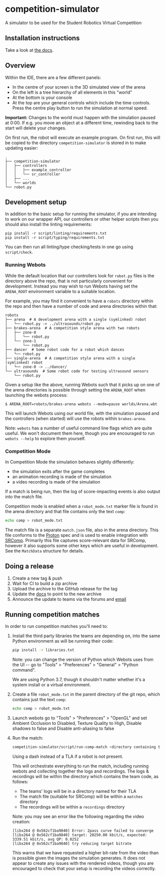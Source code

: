 # competition-simulator

A simulator to be used for the Student Robotics Virtual Competition

## Installation instructions

Take a look at [the docs](https://studentrobotics.org/docs/simulator/#installation).

## Overview

Within the IDE, there are a few different panels:

- In the centre of your screen is the 3D simulated view of the arena
- On the left is a tree hierarchy of all elements in this "world"
- At the bottom is your console
- At the top are your general controls which include the time controls. Press the centre play button to run the simulation at normal speed.

**Important:** Changes to the world must happen with the simulation paused at 0:00. If e.g. you move an object at a different time, rewinding back to the start will delete your changes.

On first run, the robot will execute an example program. On first run, this will be copied to the directory `competition-simulator` is stored in to make updating easier:

``` plain
.
├── competition-simulator
│   ├── controllers
│   │   ├── example_controller
│   │   └── sr_controller
│   ├── ...
│   └── worlds
└── robot.py
```

## Development setup

In addition to the basic setup for running the simulator, if you are intending
to work on our wrapper API, our controllers or other helper scripts then you
should also install the linting requirements:

``` shell
pip install -r script/linting/requirements.txt
pip install -r script/typing/requirements.txt
```

You can then run all linting/type checking/tests in one go using `script/check`.

### Running Webots

While the default location that our controllers look for `robot.py` files is the
directory above the repo, that is not particularly convenient for development.
Instead you may wish to run Webots having set the `ARENA_ROOT` environment
variable to a suitable location.

For example, you may find it convenient to have a `robots` directory within the
repo and then have a number of code and arena directories within that:

```
robots
├── arena  # A development arena with a single (symlinked) robot
│   └── robot.py -> ../ultrasounds/robot.py
├── brakes-arena  # A competition style arena with two robots
│   ├── zone-0
│   │   └── robot.py
│   └── zone-1
│       └── robot.py
├── dancer  # Some robot code for a robot which dances
│   └── robot.py
├── single-arena  # A competition style arena with a single (symlinked) robot
│   └── zone-0 -> ../dancer/
└── ultrasounds  # Some robot code for testing ultrasound sensors
    └── robot.py
```

Given a setup like the above, running Webots such that it picks up on one of the
arena directories is possible through setting the `ARENA_ROOT` when launching
the webots process:

```
$ ARENA_ROOT=robots/brakes-arena webots --mode=pause worlds/Arena.wbt
```

This will launch Webots using our world file, with the simulation paused and the
controllers (when started) will use the robots within `brakes-arena`.

Note: `webots` has a number of useful command line flags which are quite useful.
We won't document them here, though you are encouraged to run `webots --help` to
explore them yourself.

### Competition Mode

In Competition Mode the simulation behaves slightly differently:
- the simulation exits after the game completes
- an animation recording is made of the simulation
- a video recording is made of the simulation

If a match is being run, then the log of score-impacting events is also output
into the match file.

Competition mode is enabled when a `robot_mode.txt` marker file is found in the
arena directory and that file contains only the text `comp`:

``` bash
echo comp > robot_mode.txt
```

The match file is a separate `match.json` file, also in the arena directory.
This file conforms to the [Proton](https://github.com/PeterJCLaw/proton) spec
and is used to enable integration with [SRComp][srcomp]. Primarily this file
captures score-relevant data for SRComp, however it also supports some other
keys which are useful in development. See the `MatchData` structure for details.

[srcomp]: https://github.com/PeterJCLaw/srcomp/wiki

## Doing a release

1. Create a new tag & push
2. Wait for CI to build a zip archive
3. Upload the archive to the GitHub release for the tag
4. Update the [docs](https://github.com/srobo/docs) to point to the new archive
5. Announce the update to teams via the forums and [email](https://github.com/srobo/team-emails)

## Running competition matches

In order to run competition matches you'll need to:

1. Install the third party libraries the teams are depending on, into the same
   Python environment as will be running their code:

    ``` bash
    pip install -r libraries.txt
    ```

   Note: you can change the version of Python which Webots uses from the UI --
   go to "Tools" > "Preferences" > "General" > "Python command".

   We are using Python 3.7, though it shouldn't matter whether it's a system
   install or a virtual environment.

2. Create a file `robot_mode.txt` in the parent directory of the git repo, which
   contains just the text `comp`:

    ``` bash
    echo comp > robot_mode.txt
    ```

3. Launch webots go to "Tools" > "Preferences" > "OpenGL" and set Ambient Occlusion to Disabled, Texture Quality to High, Disable shadows to false and Disable anti-aliasing to false

4. Run the match:

    ```bash
    competition-simulator/script/run-comp-match <directory containing team code> <match number> <Zone 0 TLA> <Zone 1 TLA> <Zone 2 TLA> <Zone 3 TLA>
    ```

    Using a dash instead of a TLA if a robot is not present.

    This will orchestrate everything to run the match, including running webots
    and collecting together the logs and recordings. The logs & recordings will
    be within the directory which contains the team code, as follows:
    - The teams' logs will be in a directory named for their TLA
    - The match file (suitable for SRComp) will be within a `matches` directory
    - The recordings will be within a `recordings` directory

    Note: you may see an error like the following regarding the video creation:
    ``` plain
    [libx264 @ 0x562cf1ba9840] Error: 2pass curve failed to converge
    [libx264 @ 0x562cf1ba9840] target: 20250.00 kbit/s, expected: 3339.51 kbit/s, avg QP: 0.0252
    [libx264 @ 0x562cf1ba9840] try reducing target bitrate
    ```
    This warns that we have requested a higher bit-rate from the video than is
    possible given the images the simulation generates. It does not appear to
    create any issues with the rendered videos, though you are encouraged to
    check that your setup is recording the videos correctly.

